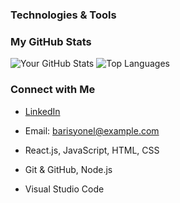 ### Technologies & Tools
### My GitHub Stats
![Your GitHub Stats](https://github-readme-stats.vercel.app/api?username=barisyonel&show_icons=true&theme=radical)
![Top Languages](https://github-readme-stats.vercel.app/api/top-langs/?username=barisyonel&layout=compact&theme=radical)

### Connect with Me
- [LinkedIn](https://www.linkedin.com/in/barisyonel)
- Email: barisyonel@example.com

- React.js, JavaScript, HTML, CSS
- Git & GitHub, Node.js
- Visual Studio Code


